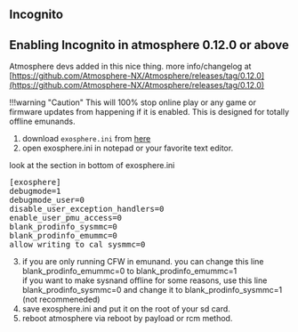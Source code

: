 ## Incognito


## Enabling Incognito in atmosphere 0.12.0 or above 
Atmosphere devs added in this nice thing.
more info/changelog at [https://github.com/Atmosphere-NX/Atmosphere/releases/tag/0.12.0](https://github.com/Atmosphere-NX/Atmosphere/releases/tag/0.12.0)

!!!warning "Caution"
	This will 100% stop online play or any game or firmware updates from happening if it is enabled. 
	This is designed for totally offline emunands.   
	
1. download `exosphere.ini` from [here](https://raw.githubusercontent.com/Atmosphere-NX/Atmosphere/master/config_templates/exosphere.ini)
2. open exosphere.ini in notepad or your favorite text editor.  

look at the section in bottom of exosphere.ini

<pre>
[exosphere]
debugmode=1
debugmode_user=0
disable_user_exception_handlers=0
enable_user_pmu_access=0
blank_prodinfo_sysmmc=0
blank_prodinfo_emummc=0
allow_writing_to_cal_sysmmc=0
</pre>


3. if you are only running CFW in emunand.  you can change this line blank_prodinfo_emummc=0 to blank_prodinfo_emummc=1  
   if you want to make sysnand offline for some reasons, use this line blank_prodinfo_sysmmc=0 and change it to blank_prodinfo_sysmmc=1 (not recommeneded)
4. save exosphere.ini and put it on the root of your sd card.   
5. reboot atmosphere via reboot by payload or rcm method.   




<!--
!!! danger "Warning:" 	
	- Incoginito_RCM is dangerous and will wipe serial and parts of your prodinfo in your switch nand.  It will make your switch totally offline and wont be able to access Nintendo services at all.      
	- it is same as Super Ban.  it will not be able to do normal firmware updates.   
	- Make sure you do your NAND backup before doing incognito.   
	- Do NAND back up, if you have not done your nand backup.  The nand backup guide is [here](/../extras/nandbackup)
	- I know several people who made their switches "Super Banned" due to running incognito without doing prodinfo and nand backups.  
	- one person sent his console to Nintendo and get patched unit.   
	- very important to select emummc to incognito if you want to make your emummc totally offline and keep sysnand clean and online.   
	
## What is Incognito_RCM	

This is from their github.  
Incognito_RCM is a bare metal Nintendo Switch payload that derives encryption keys for de- and encrypting PRODINFO partition (sysnand and emummc) and wiping personal information from your Nintendo Switch as to go online while worrying slightly less about a ban.
It has a builtin backup and restore functionality.

It is heavily based on [Lockpick_RCM](https://github.com/shchmue/Lockpick_RCM) and takes inspiration from [incognito](https://github.com/blawar/incognito).

Massive Thanks to CTCaer, shchmue and blawar!

This project is in early stage, so have a nand backup!!

Usage
=
* Launch Incoginito_RCM.bin using your favorite payload injector
* Use menu to make a backup! (Will be written to `sd:/prodinfo_sysnand.bin` and `sd:/prodinfo_emunand.bin` respectively)
* Choose Incognito (emuMMC) to wipe personal information from your emunand/emuMMCs
* If you ever want to revert, choose restore menu points
	
Screenshots
=

Main            |  Incognito
:-------------------------:|:-------------------------:
![](/extras/incognito/main.png)  |  ![](/extras/incognito/incognito.png)

Backup            |  Restore
:-------------------------:|:-------------------------:
![](/extras/incognito/backup.png)  |  ![](/extras/incognito/restore.png)





### What you need:
- The <a href="https://github.com/jimzrt/Incognito_RCM/releases" target="_blank">Incognito_RCM</a> Payload

### Instructions:

!!! tip ""
    1. Copy `Incognito_RCM.bin` to the `/bootloader/payloads` folder on your SD card	
    2. Enter RCM and inject the Hekate payload
	3. Tap the `Payloads` option, then press Incognito_RCM.bin.
	4. Backup both sysnand and emummc prodinfos by selecting Backup in the menu
	5. reboot back to RCM and put your sd card in your computer.   
	6. copy the `sd:/prodinfo_sysnand.bin` and `sd:/prodinfo_emunand.bin` files and save them in safe place.  best to keep them with where you keep your nand backups.   
	7. put sd card back in your switch.  
    8. inject the Hekate payload
	9. Choose Incognito (emuMMC) to wipe personal information from your emunand/emuMMCs
	10. reboot back to RCM AND Inject the fuse-primary.bin to boot atmosphere.  
	11. go to system settings and check the serial info. it should be blank like in the image below here.     



![](/extras/incognito/after.png)

-->













